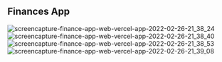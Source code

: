 ## Finances App

![screencapture-finance-app-web-vercel-app-2022-02-26-21_38_24](https://user-images.githubusercontent.com/18725901/155821131-539ecde5-6e91-4a19-93d8-ae521ac6c69f.png)
![screencapture-finance-app-web-vercel-app-2022-02-26-21_38_40](https://user-images.githubusercontent.com/18725901/155821134-d6a15e86-e8ae-4649-93a3-51200252ced2.png)
![screencapture-finance-app-web-vercel-app-2022-02-26-21_38_53](https://user-images.githubusercontent.com/18725901/155821138-c27d78a0-f43f-4af8-a557-41539a2fa906.png)
![screencapture-finance-app-web-vercel-app-2022-02-26-21_39_08](https://user-images.githubusercontent.com/18725901/155821140-10672ec8-2731-4a67-bc3b-cf9ecd6d9920.png)


